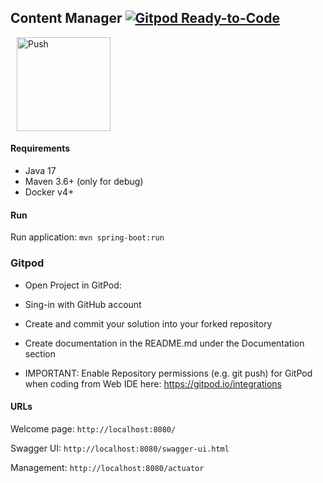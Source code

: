 ## Content Manager [![Gitpod Ready-to-Code](https://img.shields.io/badge/Gitpod-ready--to--code-blue?logo=gitpod)](https://gitpod.io/from-referrer/)


<a href="https://gitpod.io/from-referrer/" style="padding: 10px;">
    <img src="https://gitpod.io/button/open-in-gitpod.svg" width="150" alt="Push" align="center">
</a>

#### Requirements
* Java 17
* Maven 3.6+ (only for debug)
* Docker v4+

#### Run

Run application: ```mvn spring-boot:run```

### Gitpod

* Open Project in GitPod:

* Sing-in with GitHub account

* Create and commit your solution into your forked repository

* Create documentation in the README.md under the Documentation section

* IMPORTANT: Enable Repository permissions (e.g. git push) for GitPod when coding from Web IDE here: https://gitpod.io/integrations


#### URLs

Welcome page: ```http://localhost:8080/```

Swagger UI: ```http://localhost:8080/swagger-ui.html```

Management: ```http://localhost:8080/actuator``` 
